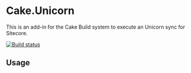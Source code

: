 # Cake.Unicorn

This is an add-in for the Cake Build system to execute an Unicorn sync for Sitecore.

[![Build status](https://ci.appveyor.com/api/projects/status/n8amgreq4hfa8y61?svg=true)](https://ci.appveyor.com/project/georgechang/cake-unicorn)

## Usage